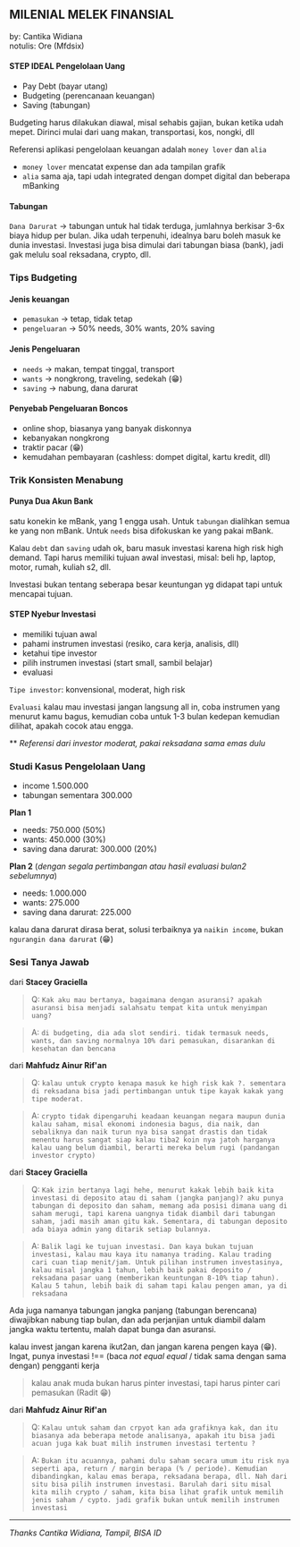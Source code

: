 ## MILENIAL MELEK FINANSIAL

by: Cantika Widiana<br>
notulis: Ore (Mfdsix)

#### STEP IDEAL Pengelolaan Uang

- Pay Debt (bayar utang)
- Budgeting (perencanaan keuangan)
- Saving (tabungan)

Budgeting harus dilakukan diawal, misal sehabis gajian, bukan ketika udah mepet. Dirinci mulai dari uang makan, transportasi, kos, nongki, dll

Referensi aplikasi pengelolaan keuangan adalah `money lover` dan `alia`<br>

- `money lover` mencatat expense dan ada tampilan grafik
- `alia` sama aja, tapi udah integrated dengan dompet digital dan beberapa mBanking

#### Tabungan

`Dana Darurat` -> tabungan untuk hal tidak terduga, jumlahnya berkisar 3-6x biaya hidup per bulan. Jika udah terpenuhi, idealnya baru boleh masuk ke dunia investasi. Investasi juga bisa dimulai dari tabungan biasa (bank), jadi gak melulu soal reksadana, crypto, dll.

### Tips Budgeting

#### Jenis keuangan

- `pemasukan` -> tetap, tidak tetap
- `pengeluaran` -> 50% needs, 30% wants, 20% saving

#### Jenis Pengeluaran

- `needs` -> makan, tempat tinggal, transport
- `wants` -> nongkrong, traveling, sedekah (😁)
- `saving` -> nabung, dana darurat

#### Penyebab Pengeluaran Boncos

- online shop, biasanya yang banyak diskonnya
- kebanyakan nongkrong
- traktir pacar (😁)
- kemudahan pembayaran (cashless: dompet digital, kartu kredit, dll)

### Trik Konsisten Menabung

#### Punya Dua Akun Bank

satu konekin ke mBank, yang 1 engga usah. Untuk `tabungan` dialihkan semua ke yang non mBank. Untuk `needs` bisa difokuskan ke yang pakai mBank.<br>

Kalau `debt` dan `saving` udah ok, baru masuk investasi
karena high risk high demand. Tapi harus memiliki tujuan awal investasi, misal: beli hp, laptop, motor, rumah, kuliah s2, dll.<br>

Investasi bukan tentang seberapa besar keuntungan yg didapat
tapi untuk mencapai tujuan.<br>

#### STEP Nyebur Investasi

- memiliki tujuan awal
- pahami instrumen investasi (resiko, cara kerja, analisis, dll)
- ketahui tipe investor
- pilih instrumen investasi (start small, sambil belajar)
- evaluasi

`Tipe investor`: konvensional, moderat, high risk

`Evaluasi`
kalau mau investasi jangan langsung all in, coba instrumen yang menurut kamu bagus, kemudian coba untuk 1-3 bulan kedepan
kemudian dilihat, apakah cocok atau engga.<br>

\*\* _Referensi dari investor moderat, pakai reksadana sama emas dulu_

### Studi Kasus Pengelolaan Uang

- income 1.500.000
- tabungan sementara 300.000

**Plan 1**

- needs: 750.000 (50%)
- wants: 450.000 (30%)
- saving dana darurat: 300.000 (20%)

**Plan 2** (_dengan segala pertimbangan atau hasil evaluasi bulan2 sebelumnya_)

- needs: 1.000.000
- wants: 275.000
- saving dana darurat: 225.000

kalau dana darurat dirasa berat, solusi terbaiknya ya `naikin income`, bukan `ngurangin dana darurat` (😁)

### Sesi Tanya Jawab

dari **Stacey Graciella**<br>

> Q: `Kak aku mau bertanya, bagaimana dengan asuransi? apakah asuransi bisa menjadi salahsatu tempat kita untuk menyimpan uang?`<br>

> A: `di budgeting, dia ada slot sendiri. tidak termasuk needs, wants, dan saving normalnya 10% dari pemasukan, disarankan di kesehatan dan bencana`

dari **Mahfudz Ainur Rif'an**<br>

> Q: `kalau untuk crypto kenapa masuk ke high risk kak ?. sementara di reksadana bisa jadi pertimbangan untuk tipe kayak kakak yang tipe moderat.`<br>

> A: `crypto tidak dipengaruhi keadaan keuangan negara maupun dunia kalau saham, misal ekonomi indonesia bagus, dia naik, dan sebaliknya dan naik turun nya bisa sangat drastis dan tidak menentu harus sangat siap kalau tiba2 koin nya jatoh harganya kalau uang belum diambil, berarti mereka belum rugi (pandangan investor crypto)`

dari **Stacey Graciella**

> Q: `Kak izin bertanya lagi hehe, menurut kakak lebih baik kita investasi di deposito atau di saham (jangka panjang)? aku punya tabungan di deposito dan saham, memang ada posisi dimana uang di saham merugi, tapi karena uangnya tidak diambil dari tabungan saham, jadi masih aman gitu kak. Sementara, di tabungan deposito ada biaya admin yang ditarik setiap bulannya.`<br>

> A: `Balik lagi ke tujuan investasi. Dan kaya bukan tujuan investasi, kalau mau kaya itu namanya trading. Kalau trading cari cuan tiap menit/jam. Untuk pilihan instrumen investasinya, kalau misal jangka 1 tahun, lebih baik pakai deposito / reksadana pasar uang (memberikan keuntungan 8-10% tiap tahun). Kalau 5 tahun, lebih baik di saham tapi kalau pengen aman, ya di reksadana`

Ada juga namanya tabungan jangka panjang (tabungan berencana)
diwajibkan nabung tiap bulan, dan ada perjanjian untuk diambil dalam jangka waktu tertentu, malah dapat bunga dan asuransi.

kalau invest jangan karena ikut2an, dan jangan karena pengen kaya (😁). Ingat, punya investasi !== (baca _not equal equal_ / tidak sama dengan sama dengan) pengganti kerja

> kalau anak muda bukan harus pinter investasi, tapi harus pinter cari pemasukan (Radit 😁)

dari **Mahfudz Ainur Rif'an**

> Q: `Kalau untuk saham dan crpyot kan ada grafiknya kak, dan itu biasanya ada beberapa metode analisanya, apakah itu bisa jadi acuan juga kak buat milih instrumen investasi tertentu ?`<br>

> A: `Bukan itu acuannya, pahami dulu saham secara umum itu risk nya seperti apa, return / margin berapa (% / periode). Kemudian dibandingkan, kalau emas berapa, reksadana berapa, dll. Nah dari situ bisa pilih instrumen investasi. Barulah dari situ misal kita milih crypto / saham, kita bisa lihat grafik untuk memilih jenis saham / cypto. jadi grafik bukan untuk memilih instrumen investasi`

---

_Thanks Cantika Widiana, Tampil, BISA ID_
